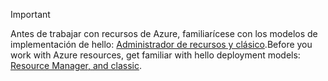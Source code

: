 > [!IMPORTANT]
> <span data-ttu-id="37543-101">Antes de trabajar con recursos de Azure, familiarícese con los modelos de implementación de hello: [Administrador de recursos y clásico](../articles/azure-resource-manager/resource-manager-deployment-model.md).</span><span class="sxs-lookup"><span data-stu-id="37543-101">Before you work with Azure resources, get familiar with hello deployment models: [Resource Manager, and classic](../articles/azure-resource-manager/resource-manager-deployment-model.md).</span></span>
